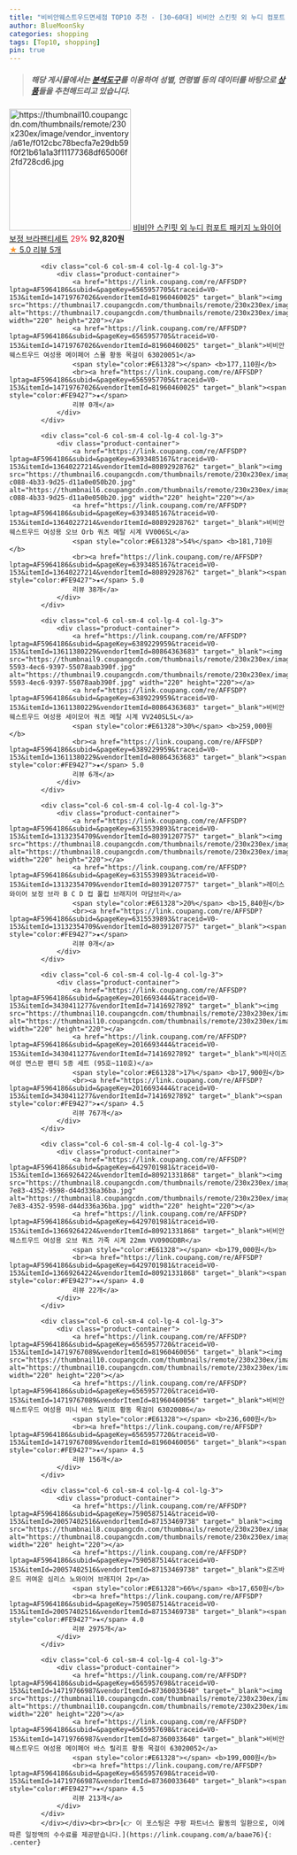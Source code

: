 ```yaml
---
title: "비비안웨스트우드면세점 TOP10 추천 - [30~60대] 비비안 스킨핏 외 누디 컴포트 패키지 노와이어 보정 브라팬티세트"
author: BlueMoonSky
categories: shopping
tags: [Top10, shopping]
pin: true
---
```


> ##### 해당 게시물에서는 [**분석도구**](https://itemscout.io/)를 이용하여 **성별**, **연령별** 등의 데이터를 바탕으로 [**상품**](https://link.coupang.com/a/baae76)들을 추천해드리고 있습니다.
<div class="container"><div class="row">
            <div class="col-6 col-sm-4 col-lg-4 col-lg-3">
                <div class="product-container">
                    <a href="https://link.coupang.com/re/AFFSDP?lptag=AF5964186&subid=&pageKey=7241542538&traceid=V0-153&itemId=18400518742&vendorItemId=85543308543" target="_blank"><img src="https://thumbnail10.coupangcdn.com/thumbnails/remote/230x230ex/image/vendor_inventory/a61e/f012cbc78becfa7e29db59f0f21b61a1a3f11177368df65006f2fd728cd6.jpg" alt="https://thumbnail10.coupangcdn.com/thumbnails/remote/230x230ex/image/vendor_inventory/a61e/f012cbc78becfa7e29db59f0f21b61a1a3f11177368df65006f2fd728cd6.jpg" width="220" height="220"></a>
                    <a href="https://link.coupang.com/re/AFFSDP?lptag=AF5964186&subid=&pageKey=7241542538&traceid=V0-153&itemId=18400518742&vendorItemId=85543308543" target="_blank">비비안 스킨핏 외 누디 컴포트 패키지 노와이어 보정 브라팬티세트</a>
                    <span style="color:#E61328">29%</span> <b>92,820원</b>
                    <br><a href="https://link.coupang.com/re/AFFSDP?lptag=AF5964186&subid=&pageKey=7241542538&traceid=V0-153&itemId=18400518742&vendorItemId=85543308543" target="_blank"><span style="color:#FE9427">★</span> 5.0
                    리뷰 5개</a>
                </div>
            </div>
            
            <div class="col-6 col-sm-4 col-lg-4 col-lg-3">
                <div class="product-container">
                    <a href="https://link.coupang.com/re/AFFSDP?lptag=AF5964186&subid=&pageKey=6565957705&traceid=V0-153&itemId=14719767026&vendorItemId=81960460025" target="_blank"><img src="https://thumbnail7.coupangcdn.com/thumbnails/remote/230x230ex/image/rs_quotation_api/e1u5s3ia/1e87db957f184920a8f477ef6381aa69.jpg" alt="https://thumbnail7.coupangcdn.com/thumbnails/remote/230x230ex/image/rs_quotation_api/e1u5s3ia/1e87db957f184920a8f477ef6381aa69.jpg" width="220" height="220"></a>
                    <a href="https://link.coupang.com/re/AFFSDP?lptag=AF5964186&subid=&pageKey=6565957705&traceid=V0-153&itemId=14719767026&vendorItemId=81960460025" target="_blank">비비안웨스트우드 여성용 메이페어 스몰 황동 목걸이 63020051</a>
                    <span style="color:#E61328"></span> <b>177,110원</b>
                    <br><a href="https://link.coupang.com/re/AFFSDP?lptag=AF5964186&subid=&pageKey=6565957705&traceid=V0-153&itemId=14719767026&vendorItemId=81960460025" target="_blank"><span style="color:#FE9427">★</span> 
                    리뷰 0개</a>
                </div>
            </div>
            
            <div class="col-6 col-sm-4 col-lg-4 col-lg-3">
                <div class="product-container">
                    <a href="https://link.coupang.com/re/AFFSDP?lptag=AF5964186&subid=&pageKey=6393485167&traceid=V0-153&itemId=13640227214&vendorItemId=80892928762" target="_blank"><img src="https://thumbnail6.coupangcdn.com/thumbnails/remote/230x230ex/image/retail/images/2022/03/14/11/9/68f6f7ee-c088-4b33-9d25-d11a0e050b20.jpg" alt="https://thumbnail6.coupangcdn.com/thumbnails/remote/230x230ex/image/retail/images/2022/03/14/11/9/68f6f7ee-c088-4b33-9d25-d11a0e050b20.jpg" width="220" height="220"></a>
                    <a href="https://link.coupang.com/re/AFFSDP?lptag=AF5964186&subid=&pageKey=6393485167&traceid=V0-153&itemId=13640227214&vendorItemId=80892928762" target="_blank">비비안웨스트우드 여성용 오브 Orb 쿼츠 메탈 시계 VV006SL</a>
                    <span style="color:#E61328">54%</span> <b>181,710원</b>
                    <br><a href="https://link.coupang.com/re/AFFSDP?lptag=AF5964186&subid=&pageKey=6393485167&traceid=V0-153&itemId=13640227214&vendorItemId=80892928762" target="_blank"><span style="color:#FE9427">★</span> 5.0
                    리뷰 38개</a>
                </div>
            </div>
            
            <div class="col-6 col-sm-4 col-lg-4 col-lg-3">
                <div class="product-container">
                    <a href="https://link.coupang.com/re/AFFSDP?lptag=AF5964186&subid=&pageKey=6389229959&traceid=V0-153&itemId=13611380229&vendorItemId=80864363683" target="_blank"><img src="https://thumbnail9.coupangcdn.com/thumbnails/remote/230x230ex/image/retail/images/2022/03/11/16/2/a883c102-5593-4ec6-9397-55078aab390f.jpg" alt="https://thumbnail9.coupangcdn.com/thumbnails/remote/230x230ex/image/retail/images/2022/03/11/16/2/a883c102-5593-4ec6-9397-55078aab390f.jpg" width="220" height="220"></a>
                    <a href="https://link.coupang.com/re/AFFSDP?lptag=AF5964186&subid=&pageKey=6389229959&traceid=V0-153&itemId=13611380229&vendorItemId=80864363683" target="_blank">비비안웨스트우드 여성용 세이모어 쿼츠 메탈 시계 VV240SLSL</a>
                    <span style="color:#E61328">30%</span> <b>259,000원</b>
                    <br><a href="https://link.coupang.com/re/AFFSDP?lptag=AF5964186&subid=&pageKey=6389229959&traceid=V0-153&itemId=13611380229&vendorItemId=80864363683" target="_blank"><span style="color:#FE9427">★</span> 5.0
                    리뷰 6개</a>
                </div>
            </div>
            
            <div class="col-6 col-sm-4 col-lg-4 col-lg-3">
                <div class="product-container">
                    <a href="https://link.coupang.com/re/AFFSDP?lptag=AF5964186&subid=&pageKey=6315539893&traceid=V0-153&itemId=13132354709&vendorItemId=80391207757" target="_blank"><img src="https://thumbnail8.coupangcdn.com/thumbnails/remote/230x230ex/image/vendor_inventory/22f9/05662b5a966167cea8e6d2ecab91b773b779af1b8783ef463e9f78820a59.png" alt="https://thumbnail8.coupangcdn.com/thumbnails/remote/230x230ex/image/vendor_inventory/22f9/05662b5a966167cea8e6d2ecab91b773b779af1b8783ef463e9f78820a59.png" width="220" height="220"></a>
                    <a href="https://link.coupang.com/re/AFFSDP?lptag=AF5964186&subid=&pageKey=6315539893&traceid=V0-153&itemId=13132354709&vendorItemId=80391207757" target="_blank">레이스 와이어 보정 브라 B C D 컵 풀컵 브래지어 마담브라</a>
                    <span style="color:#E61328">20%</span> <b>15,840원</b>
                    <br><a href="https://link.coupang.com/re/AFFSDP?lptag=AF5964186&subid=&pageKey=6315539893&traceid=V0-153&itemId=13132354709&vendorItemId=80391207757" target="_blank"><span style="color:#FE9427">★</span> 
                    리뷰 0개</a>
                </div>
            </div>
            
            <div class="col-6 col-sm-4 col-lg-4 col-lg-3">
                <div class="product-container">
                    <a href="https://link.coupang.com/re/AFFSDP?lptag=AF5964186&subid=&pageKey=2016693444&traceid=V0-153&itemId=3430411277&vendorItemId=71416927892" target="_blank"><img src="https://thumbnail10.coupangcdn.com/thumbnails/remote/230x230ex/image/vendor_inventory/c88a/a13ef0fd35cf0c2354070c01d7cd7efd4c37434e2ff5c90c51ea996ddeba.jpg" alt="https://thumbnail10.coupangcdn.com/thumbnails/remote/230x230ex/image/vendor_inventory/c88a/a13ef0fd35cf0c2354070c01d7cd7efd4c37434e2ff5c90c51ea996ddeba.jpg" width="220" height="220"></a>
                    <a href="https://link.coupang.com/re/AFFSDP?lptag=AF5964186&subid=&pageKey=2016693444&traceid=V0-153&itemId=3430411277&vendorItemId=71416927892" target="_blank">빅사이즈 여성 면스판 팬티 5종 세트 (95호~110호)</a>
                    <span style="color:#E61328">17%</span> <b>17,900원</b>
                    <br><a href="https://link.coupang.com/re/AFFSDP?lptag=AF5964186&subid=&pageKey=2016693444&traceid=V0-153&itemId=3430411277&vendorItemId=71416927892" target="_blank"><span style="color:#FE9427">★</span> 4.5
                    리뷰 767개</a>
                </div>
            </div>
            
            <div class="col-6 col-sm-4 col-lg-4 col-lg-3">
                <div class="product-container">
                    <a href="https://link.coupang.com/re/AFFSDP?lptag=AF5964186&subid=&pageKey=6429701981&traceid=V0-153&itemId=13669264224&vendorItemId=80921331868" target="_blank"><img src="https://thumbnail8.coupangcdn.com/thumbnails/remote/230x230ex/image/retail/images/2022/03/16/10/0/e080bb99-7e83-4352-9598-d44d336a36ba.jpg" alt="https://thumbnail8.coupangcdn.com/thumbnails/remote/230x230ex/image/retail/images/2022/03/16/10/0/e080bb99-7e83-4352-9598-d44d336a36ba.jpg" width="220" height="220"></a>
                    <a href="https://link.coupang.com/re/AFFSDP?lptag=AF5964186&subid=&pageKey=6429701981&traceid=V0-153&itemId=13669264224&vendorItemId=80921331868" target="_blank">비비안웨스트우드 여성용 오브 쿼츠 가죽 시계 22mm VV090GDBR</a>
                    <span style="color:#E61328"></span> <b>179,000원</b>
                    <br><a href="https://link.coupang.com/re/AFFSDP?lptag=AF5964186&subid=&pageKey=6429701981&traceid=V0-153&itemId=13669264224&vendorItemId=80921331868" target="_blank"><span style="color:#FE9427">★</span> 4.0
                    리뷰 22개</a>
                </div>
            </div>
            
            <div class="col-6 col-sm-4 col-lg-4 col-lg-3">
                <div class="product-container">
                    <a href="https://link.coupang.com/re/AFFSDP?lptag=AF5964186&subid=&pageKey=6565957720&traceid=V0-153&itemId=14719767089&vendorItemId=81960460056" target="_blank"><img src="https://thumbnail10.coupangcdn.com/thumbnails/remote/230x230ex/image/rs_quotation_api/ucjfexxm/0849eb42fca1477b8d43313e6a5c0e62.jpg" alt="https://thumbnail10.coupangcdn.com/thumbnails/remote/230x230ex/image/rs_quotation_api/ucjfexxm/0849eb42fca1477b8d43313e6a5c0e62.jpg" width="220" height="220"></a>
                    <a href="https://link.coupang.com/re/AFFSDP?lptag=AF5964186&subid=&pageKey=6565957720&traceid=V0-153&itemId=14719767089&vendorItemId=81960460056" target="_blank">비비안웨스트우드 여성용 미니 바스 릴리프 황동 목걸이 63020086</a>
                    <span style="color:#E61328"></span> <b>236,600원</b>
                    <br><a href="https://link.coupang.com/re/AFFSDP?lptag=AF5964186&subid=&pageKey=6565957720&traceid=V0-153&itemId=14719767089&vendorItemId=81960460056" target="_blank"><span style="color:#FE9427">★</span> 4.5
                    리뷰 156개</a>
                </div>
            </div>
            
            <div class="col-6 col-sm-4 col-lg-4 col-lg-3">
                <div class="product-container">
                    <a href="https://link.coupang.com/re/AFFSDP?lptag=AF5964186&subid=&pageKey=7590587514&traceid=V0-153&itemId=20057402516&vendorItemId=87153469738" target="_blank"><img src="https://thumbnail8.coupangcdn.com/thumbnails/remote/230x230ex/image/vendor_inventory/eb22/55f2a234f608ce7990058dd6f143d1796d06411ef1f02db82bbcb2999d83.jpg" alt="https://thumbnail8.coupangcdn.com/thumbnails/remote/230x230ex/image/vendor_inventory/eb22/55f2a234f608ce7990058dd6f143d1796d06411ef1f02db82bbcb2999d83.jpg" width="220" height="220"></a>
                    <a href="https://link.coupang.com/re/AFFSDP?lptag=AF5964186&subid=&pageKey=7590587514&traceid=V0-153&itemId=20057402516&vendorItemId=87153469738" target="_blank">로즈바운드 귀여운 심리스 노와이어 브래지어 2p</a>
                    <span style="color:#E61328">66%</span> <b>17,650원</b>
                    <br><a href="https://link.coupang.com/re/AFFSDP?lptag=AF5964186&subid=&pageKey=7590587514&traceid=V0-153&itemId=20057402516&vendorItemId=87153469738" target="_blank"><span style="color:#FE9427">★</span> 4.0
                    리뷰 2975개</a>
                </div>
            </div>
            
            <div class="col-6 col-sm-4 col-lg-4 col-lg-3">
                <div class="product-container">
                    <a href="https://link.coupang.com/re/AFFSDP?lptag=AF5964186&subid=&pageKey=6565957698&traceid=V0-153&itemId=14719766987&vendorItemId=87360033640" target="_blank"><img src="https://thumbnail10.coupangcdn.com/thumbnails/remote/230x230ex/image/vendor_inventory/71a7/cb0a7c458bc8557def9b319cf6da342b6237b367262502848a3426af83bb.jpg" alt="https://thumbnail10.coupangcdn.com/thumbnails/remote/230x230ex/image/vendor_inventory/71a7/cb0a7c458bc8557def9b319cf6da342b6237b367262502848a3426af83bb.jpg" width="220" height="220"></a>
                    <a href="https://link.coupang.com/re/AFFSDP?lptag=AF5964186&subid=&pageKey=6565957698&traceid=V0-153&itemId=14719766987&vendorItemId=87360033640" target="_blank">비비안웨스트우드 여성용 메이페어 바스 릴리프 황동 목걸이 63020052</a>
                    <span style="color:#E61328"></span> <b>199,000원</b>
                    <br><a href="https://link.coupang.com/re/AFFSDP?lptag=AF5964186&subid=&pageKey=6565957698&traceid=V0-153&itemId=14719766987&vendorItemId=87360033640" target="_blank"><span style="color:#FE9427">★</span> 4.5
                    리뷰 213개</a>
                </div>
            </div>
            </div></div><br><br>[👉 이 포스팅은 쿠팡 파트너스 활동의 일환으로, 이에 따른 일정액의 수수료를 제공받습니다.](https://link.coupang.com/a/baae76){: .center}